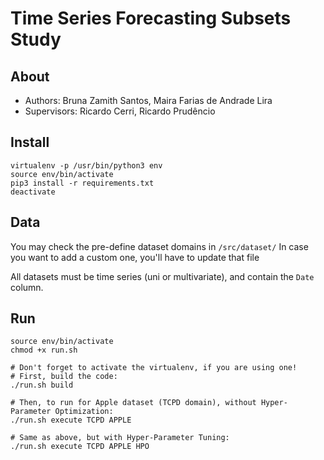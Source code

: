 # Time Series Forecasting Subsets Study

## About

- Authors: Bruna Zamith Santos, Maira Farias de Andrade Lira
- Supervisors: Ricardo Cerri, Ricardo Prudêncio

## Install

```
virtualenv -p /usr/bin/python3 env
source env/bin/activate
pip3 install -r requirements.txt
deactivate
```

## Data

You may check the pre-define dataset domains in `/src/dataset/`
In case you want to add a custom one, you'll have to update that file

All datasets must be time series (uni or multivariate), and contain the `Date` column.

## Run

```
source env/bin/activate
chmod +x run.sh

# Don't forget to activate the virtualenv, if you are using one!
# First, build the code:
./run.sh build

# Then, to run for Apple dataset (TCPD domain), without Hyper-Parameter Optimization:
./run.sh execute TCPD APPLE

# Same as above, but with Hyper-Parameter Tuning:
./run.sh execute TCPD APPLE HPO
```
